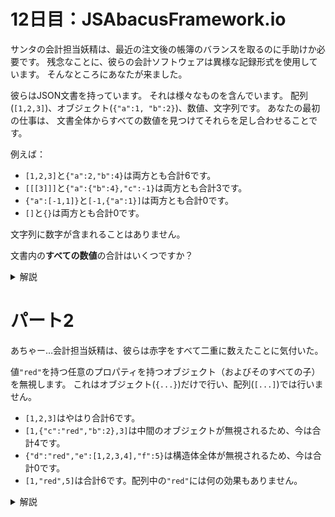 # 12日目：JSAbacusFramework.io

サンタの会計担当妖精は、最近の注文後の帳簿のバランスを取るのに手助けか必要です。
残念なことに、彼らの会計ソフトウェアは異様な記録形式を使用しています。
そんなところにあなたが来ました。

彼らはJSON文書を持っています。
それは様々なものを含んでいます。
配列(`[1,2,3]`)、オブジェクト(`{"a":1, "b":2}`)、数値、文字列です。
あなたの最初の仕事は、
文書全体からすべての数値を見つけてそれらを足し合わせることです。

例えば：

- `[1,2,3]`と`{"a":2,"b":4}`は両方とも合計6です。
- `[[[3]]]`と`{"a":{"b":4},"c":-1}`は両方とも合計3です。
- `{"a":[-1,1]}`と`[-1,{"a":1}]`は両方とも合計0です。
- `[]`と`{}`は両方とも合計0です。

文字列に数字が含まれることはありません。

文書内の**すべての数値**の合計はいくつですか？

<details><summary>解説</summary><div>

JSONライブラリを使ってもいいが、この程度の構文は自分で読み込んでしまおう。
まず、JSONデータとは、数字列、ダブルクオートで囲まれた文字列、角括弧とコンマによる配列、
波括弧と文字列とコロンとコンマによるオブジェクトである。

```haskell
import Text.Parsec
import Text.Parsec.Char

data JSON = JSONNum Int | JSONStr String | JSONList [JSON] | JSONObj [(String, JSON)] deriving Eq

numP :: Parsec String u JSON
numP = do
  s <- option id (negate <$ char '-')
  JSONNum . s . read <$> many1 digit

strP :: Parsec String u JSON
strP = JSONStr <$> between (char '"') (char '"') (many1 letter)

lstP :: Parsec String u JSON
lstP = JSONList <$> between (char '[') (char ']') (sepBy jsonP (char ','))

objP :: Parsec String u JSON
objP = JSONObj <$> between (char '{') (char '}') (sepBy colonedP (char ','))
  where
    colonedP = do
      k <- between (char '"') (char '"') (many1 letter)
      char ':'
      v <- jsonP
      return (k,v)

jsonP :: Parsec String u JSON
jsonP = choice [try numP, try strP, try lstP, objP]

allP :: Parsec String u JSON
allP = do
  j <- jsonP
  eof
  return j
```

`JSON`型の値が読み込めたら、走査して数値をすべて列挙し、それを足し合わせる。

```haskell
traverse1 :: JSON -> [Int]
traverse1 j = iter j []
  where
    iter (JSONNum n) rest = n : rest
    iter (JSONList js) rest = foldr iter rest js
    iter (JSONObj kvs) rest = foldr (iter . snd) rest kvs
    iter _ rest = rest

part1 = do
  co <- readFile "input.txt"
  let Right j = runParser allP () "" co
  print $ sum $ traverse1 j
```

</div></details>

# パート2

あちゃー…会計担当妖精は、彼らは赤字をすべて二重に数えたことに気付いた。

値`"red"`を持つ任意のプロパティを持つオブジェクト（およびそのすべての子）を無視します。
これはオブジェクト(`{...}`)だけで行い、配列(`[...]`)では行いません。

- `[1,2,3]`はやはり合計6です。
- `[1,{"c":"red","b":2},3]`は中間のオブジェクトが無視されるため、今は合計4です。
- `{"d":"red","e":[1,2,3,4],"f":5}`は構造体全体が無視されるため、今は合計0です。
- `[1,"red",5]`は合計6です。配列中の`"red"`には何の効果もありません。

<details><summary>解説</summary><div>

走査の際に、オブジェクトに遭遇した場合、値に `"red"` があれば0で戻るロジックを追加する。

```haskell
traverse2 :: JSON -> [Int]
traverse2 j = iter j []
  where
    iter (JSONNum n) rest = n : rest
    iter (JSONList js) rest = foldr iter rest js
    iter (JSONObj kvs) rest
      | elem (JSONStr "red") vs = rest
      | otherwise               = foldr iter rest vs
      where
        vs = map snd kvs
    iter _ rest = rest
```

</div></details>
